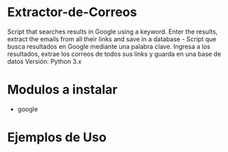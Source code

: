 # Extractor-de-Correos
Script that searches results in Google using a keyword. Enter the results, extract the emails from all their links and save in a database -
Script que busca resultados en Google mediante una palabra clave. Ingresa a los resultados, extrae los correos de todos sus links y guarda en una base de datos
Versión: Python 3.x

# Modulos a instalar
- google

# Ejemplos de Uso

